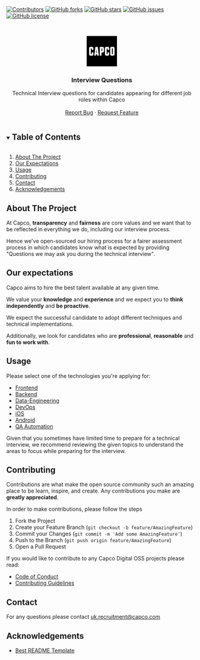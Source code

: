 [![Contributors](https://img.shields.io/github/contributors/capcodigital/interview-questions?style=for-the-badge)](https://github.com/capcodigital/interview-questions/community_contributors)
[![GitHub forks](https://img.shields.io/github/forks/capcodigital/interview-questions?style=for-the-badge)](https://github.com/capcodigital/interview-questions/network)
[![GitHub stars](https://img.shields.io/github/stars/capcodigital/interview-questions?style=for-the-badge)](https://github.com/capcodigital/interview-questions/stargazers)
[![GitHub issues](https://img.shields.io/github/issues/capcodigital/interview-questions?style=for-the-badge)](https://github.com/capcodigital/interview-questions/issues)
[![GitHub license](https://img.shields.io/github/license/capcodigital/interview-questions?style=for-the-badge)](https://github.com/capcodigital/interview-questions)

<!-- PROJECT LOGO -->
<br />
<p align="center">
  <a href="https://github.com/capcodigital/repo_name">
    <img src="images/logo.png" alt="Logo" width="80" height="80">
  </a>

  <h3 align="center">Interview Questions</h3>

  <p align="center">
    Technical Interview questions for candidates appearing for different job roles within Capco
    <br />
    <br />
    <a href="https://github.com/capcodigital/interview-questions/issues">Report Bug</a>
    ·
    <a href="https://github.com/capcodigital/interview-questions/issues">Request Feature</a>
  </p>
</p>

<!-- TABLE OF CONTENTS -->
<details open="open">
  <summary><h2 style="display: inline-block">Table of Contents</h2></summary>
  <ol>
    <li>
      <a href="#about-the-project">About The Project</a>
    </li>
    <li>
      <a href="#our-expectations">Our Expectations</a>
    </li>
    <li><a href="#usage">Usage</a></li>
    <li><a href="#contributing">Contributing</a></li>
    <li><a href="#contact">Contact</a></li>
    <li><a href="#acknowledgements">Acknowledgements</a></li>
 </ol>
</details>

<!-- ABOUT THE PROJECT -->
## About The Project

At Capco, **transparency** and **fairness** are core values and we want that to be reflected in everything we do, including our interview process.

Hence we've open-sourced our hiring process for a fairer assessment process in which candidates know what is expected by providing "Questions we may ask you during the technical interview".

## Our expectations

Capco aims to hire the best talent available at any given time.

We value your **knowledge** and **experience** and we expect you to **think independently** and **be proactive**.

We expect the successful candidate to adopt different techniques and technical implementations.

Additionally, we look for candidates who are **professional**, **reasonable** and **fun to work with**.

## Usage

Please select one of the technologies you're applying for:

* [Frontend](https://github.com/capcodigital/interview-questions/blob/main/frontend.md#-frontend-interview-questions)
* [Backend](https://github.com/capcodigital/interview-questions/blob/main/backend.md#-backend-interview-questions)
* [Data-Engineering](https://github.com/capcodigital/interview-questions/blob/main/data-engineering.md#-data-engineering-interview-questions)
* [DevOps](https://github.com/capcodigital/interview-questions/blob/main/devops.md#-devops-interview-questions)
* [iOS](https://github.com/capcodigital/interview-questions/blob/main/iOS.md#-ios-interview-questions)
* [Android](https://github.com/capcodigital/interview-questions/blob/main/android.md#-android-interview-questions)
* [QA Automation](https://github.com/capcodigital/interview-questions/blob/main/qa-automation.md#-qa--automation-interview-questions)

Given that you sometimes have limited time to prepare for a technical interview, we recommend reviewing the given topics to understand the areas to focus while preparing for the interview.

<!-- CONTRIBUTING -->
## Contributing

Contributions are what make the open source community such an amazing place to be learn, inspire, and create. Any contributions you make are **greatly appreciated**.

In order to make contributions, please follow the steps

1. Fork the Project
2. Create your Feature Branch (`git checkout -b feature/AmazingFeature`)
3. Commit your Changes (`git commit -m 'Add some AmazingFeature'`)
4. Push to the Branch (`git push origin feature/AmazingFeature`)
5. Open a Pull Request

If you would like to contribute to any Capco Digital OSS projects please read:

* [Code of Conduct](https://github.com/capcodigital/.github/blob/master/CODE_OF_CONDUCT.md)
* [Contributing Guidelines](https://github.com/capcodigital/.github/blob/master/CONTRIBUTING.md)

<!-- LICENSE -->
## Contact

For any questions please contact uk.recruitment@capco.com

<!-- ACKNOWLEDGEMENTS -->
## Acknowledgements

* [Best README Template](https://github.com/othneildrew/Best-README-Template/blob/master/README.md)

<!-- MARKDOWN LINKS & IMAGES -->
<!-- https://www.markdownguide.org/basic-syntax/#reference-style-links -->
[contributors-shield]: https://img.shields.io/github/contributors/capcodigital/repo_name.svg?style=for-the-badge
[contributors-url]: https://github.com/capcodigital/repo_name/graphs/contributors
[forks-shield]: https://img.shields.io/github/forks/capcodigital/repo_name.svg?style=for-the-badge
[forks-url]: https://github.com/capcodigital/repo_name/network/members
[stars-shield]: https://img.shields.io/github/stars/capcodigital/repo_name.svg?style=for-the-badge
[stars-url]: https://github.com/capcodigital/repo_name/stargazers
[issues-shield]: https://img.shields.io/github/issues/capcodigital/repo_name.svg?style=for-the-badge
[issues-url]: https://github.com/capcodigital/repo_name/issues
[license-shield]: https://img.shields.io/github/license/capcodigital/repo_name.svg?style=for-the-badge
[license-url]: https://github.com/capcodigital/repo_name/blob/master/LICENSE
